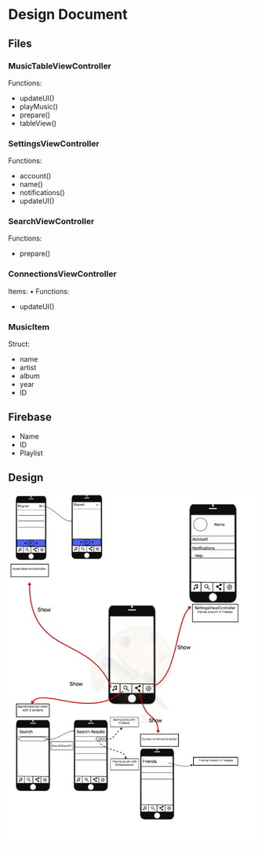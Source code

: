 # Design Document

## Files

### MusicTableViewController
Functions:
-	updateUI()
- playMusic()
-	prepare()
-	tableView()

### SettingsViewController
Functions:
- account()
- name()
- notifications()
- updateUI()

### SearchViewController
Functions:
-	prepare()

### ConnectionsViewController
Items:
•	Functions:
-	updateUI()

### MusicItem
Struct:
- name
- artist 
- album
- year
- ID

## Firebase
- Name
- ID
- Playlist

## Design

![](doc/designSketch.png)

